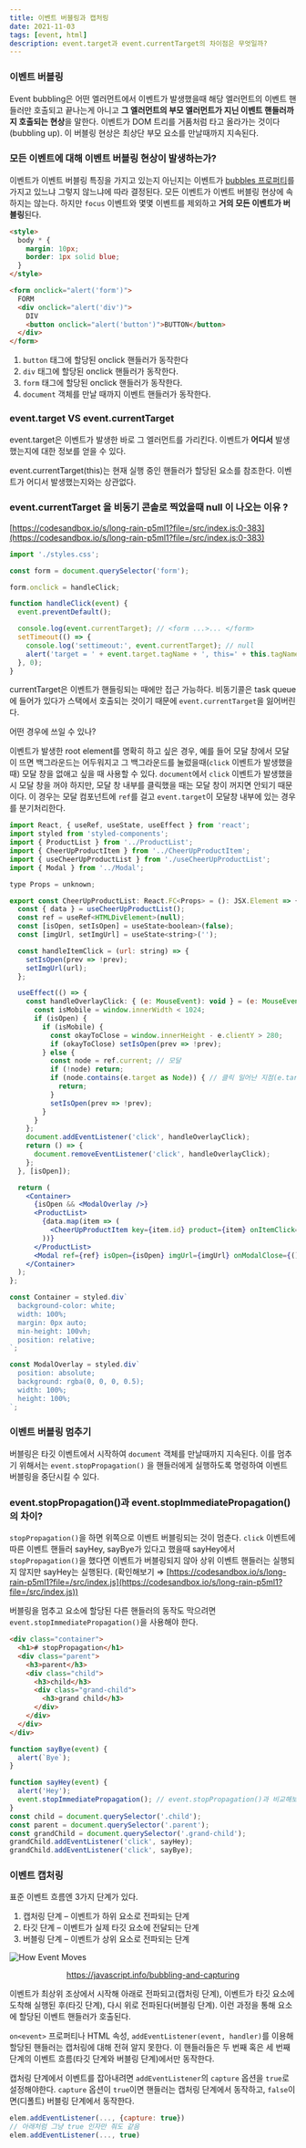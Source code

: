 ```yaml
---
title: 이벤트 버블링과 캡처링
date: 2021-11-03
tags: [event, html]
description: event.target과 event.currentTarget의 차이점은 무엇일까?
---
```


### 이벤트 버블링

Event bubbling은 어떤 엘러먼트에서 이벤트가 발생했을때 해당 엘러먼트의 이벤트 핸들러만 호출되고 끝나는게 아니고 **그 엘러먼트의 부모 엘러먼트가 지닌 이벤트 핸들러까지 호출되는 현상**을 말한다. 이벤트가 DOM 트리를 거품처럼 타고 올라가는 것이다(bubbling up). 이 버블링 현상은 최상단 부모 요소를 만날때까지 지속된다.

### 모든 이벤트에 대해 이벤트 버블링 현상이 발생하는가?

이벤트가 이벤트 버블링 특징을 가지고 있는지 아닌지는 이벤트가 [bubbles 프로퍼티](https://developer.mozilla.org/en-US/docs/Web/API/Event/bubbles)를 가지고 있느냐 그렇지 않느냐에 따라 결정된다. 모든 이벤트가 이벤트 버블링 현상에 속하지는 않는다. 하지만 `focus` 이벤트와 몇몇 이벤트를 제외하고 **거의 모든 이벤트가 버블링**된다.

```html
<style>
  body * {
    margin: 10px;
    border: 1px solid blue;
  }
</style>

<form onclick="alert('form')">
  FORM
  <div onclick="alert('div')">
    DIV
    <button onclick="alert('button')">BUTTON</button>
  </div>
</form>
```

1. `button` 태그에 할당된 onclick 핸들러가 동작한다
2. `div` 태그에 할당된 onclick 핸들러가 동작한다.
3. `form` 태그에 할당된 onclick 핸들러가 동작한다.
4. `document` 객체를 만날 때까지 이벤트 핸들러가 동작한다.

### event.target VS event.currentTarget

event.target은 이벤트가 발생한 바로 그 엘러먼트를 가리킨다. 이벤트가 **어디서** 발생했는지에 대한 정보를 얻을 수 있다.

event.currentTarget(this)는 현재 실행 중인 핸들러가 할당된 요소를 참조한다. 이벤트가 어디서 발생했는지와는 상관없다.

### event.currentTarget 을 비동기 콘솔로 찍었을때 null 이 나오는 이유 ?

[https://codesandbox.io/s/long-rain-p5ml1?file=/src/index.js:0-383](https://codesandbox.io/s/long-rain-p5ml1?file=/src/index.js:0-383)

```jsx
import './styles.css';

const form = document.querySelector('form');

form.onclick = handleClick;

function handleClick(event) {
  event.preventDefault();

  console.log(event.currentTarget); // <form ...>... </form>
  setTimeout(() => {
    console.log('settimeout:', event.currentTarget); // null
    alert('target = ' + event.target.tagName + ', this=' + this.tagName);
  }, 0);
}
```

currentTarget은 이벤트가 핸들링되는 때에만 접근 가능하다. 비동기콜은 task queue에 들어가 있다가 스택에서 호출되는 것이기 때문에 `event.currentTarget`을 잃어버린다.

어떤 경우에 쓰일 수 있나?

이벤트가 발생한 root element를 명확히 하고 싶은 경우, 예를 들어 모달 창에서 모달이 뜨면 백그라운드는 어두워지고 그 백그라운드를 눌렀을때(`click` 이벤트가 발생했을 때) 모달 창을 없애고 싶을 때 사용할 수 있다. `document`에서 `click` 이벤트가 발생했을 시 모달 창을 꺼야 하지만, 모달 창 내부를 클릭했을 때는 모달 창이 꺼지면 안되기 때문이다. 이 경우는 모달 컴포넌트에 `ref`를 걸고 `event.target`이 모달창 내부에 있는 경우를 분기처리한다.

```jsx
import React, { useRef, useState, useEffect } from 'react';
import styled from 'styled-components';
import { ProductList } from '../ProductList';
import { CheerUpProductItem } from '../CheerUpProductItem';
import { useCheerUpProductList } from './useCheerUpProductList';
import { Modal } from '../Modal';

type Props = unknown;

export const CheerUpProductList: React.FC<Props> = (): JSX.Element => {
  const { data } = useCheerUpProductList();
  const ref = useRef<HTMLDivElement>(null);
  const [isOpen, setIsOpen] = useState<boolean>(false);
  const [imgUrl, setImgUrl] = useState<string>('');

  const handleItemClick = (url: string) => {
    setIsOpen(prev => !prev);
    setImgUrl(url);
  };

  useEffect(() => {
    const handleOverlayClick: { (e: MouseEvent): void } = (e: MouseEvent) => {
      const isMobile = window.innerWidth < 1024;
      if (isOpen) {
        if (isMobile) {
          const okayToClose = window.innerHeight - e.clientY > 280;
          if (okayToClose) setIsOpen(prev => !prev);
        } else {
          const node = ref.current; // 모달
          if (!node) return;
          if (node.contains(e.target as Node)) { // 클릭 일어난 지점(e.target)이 모달 내부인경우 무시
            return;
          }
          setIsOpen(prev => !prev);
        }
      }
    };
    document.addEventListener('click', handleOverlayClick);
    return () => {
      document.removeEventListener('click', handleOverlayClick);
    };
  }, [isOpen]);

  return (
    <Container>
      {isOpen && <ModalOverlay />}
      <ProductList>
        {data.map(item => (
          <CheerUpProductItem key={item.id} product={item} onItemClick={handleItemClick} />
        ))}
      </ProductList>
      <Modal ref={ref} isOpen={isOpen} imgUrl={imgUrl} onModalClose={() => setIsOpen(prev => !prev)} />
    </Container>
  );
};

const Container = styled.div`
  background-color: white;
  width: 100%;
  margin: 0px auto;
  min-height: 100vh;
  position: relative;
`;

const ModalOverlay = styled.div`
  position: absolute;
  background: rgba(0, 0, 0, 0.5);
  width: 100%;
  height: 100%;
`;
```

### 이벤트 버블링 멈추기

버블링은 타깃 이벤트에서 시작하여 `document` 객체를 만날때까지 지속된다. 이를 멈추기 위해서는 `event.stopPropagation()` 을 핸들러에게 실행하도록 명령하여 이벤트 버블링을 중단시킬 수 있다.

### event.stopPropagation()과 event.stopImmediatePropagation()의 차이?

`stopPropagation()`을 하면 위쪽으로 이벤트 버블링되는 것이 멈춘다. `click` 이벤트에 따른 이벤트 핸들러 sayHey, sayBye가 있다고 했을때 sayHey에서 `stopPropagation()`을 했다면 이벤트가 버블링되지 않아 상위 이벤트 핸들러는 실행되지 않지만 sayHey는 실행된다. (확인해보기 ⇒ [https://codesandbox.io/s/long-rain-p5ml1?file=/src/index.js](https://codesandbox.io/s/long-rain-p5ml1?file=/src/index.js))

버블링을 멈추고 요소에 할당된 다른 핸들러의 동작도 막으려면 `event.stopImmediatePropagation()`을 사용해야 한다.

```html
<div class="container">
  <h1># stopPropagation</h1>
  <div class="parent">
    <h3>parent</h3>
    <div class="child">
      <h3>child</h3>
      <div class="grand-child">
        <h3>grand child</h3>
      </div>
    </div>
  </div>
</div>
```

```jsx
function sayBye(event) {
  alert(`Bye`);
}

function sayHey(event) {
  alert('Hey');
  event.stopImmediatePropagation(); // event.stopPropagation()과 비교해보기
}
const child = document.querySelector('.child');
const parent = document.querySelector('.parent');
const grandChild = document.querySelector('.grand-child');
grandChild.addEventListener('click', sayHey);
grandChild.addEventListener('click', sayBye);
```

### 이벤트 캡처링

표준 이벤트 흐름엔 3가지 단계가 있다.

1. 캡처링 단계 – 이벤트가 하위 요소로 전파되는 단계
2. 타깃 단계 – 이벤트가 실제 타깃 요소에 전달되는 단계
3. 버블링 단계 – 이벤트가 상위 요소로 전파되는 단계

![How Event Moves](../../static/media/blog/how-event-moves.png)<figcaption align = "center">https://javascript.info/bubbling-and-capturing</figcaption>

이벤트가 최상위 조상에서 시작해 아래로 전파되고(캡처링 단계), 이벤트가 타깃 요소에 도착해 실행된 후(타깃 단계), 다시 위로 전파된다(버블링 단계). 이런 과정을 통해 요소에 할당된 이벤트 핸들러가 호출된다.

`on<event>` 프로퍼티나 HTML 속성, `addEventListener(event, handler)`를 이용해 할당된 핸들러는 캡처링에 대해 전혀 알지 못한다. 이 핸들러들은 두 번째 혹은 세 번째 단계의 이벤트 흐름(타깃 단계와 버블링 단계)에서만 동작한다.

캡처링 단계에서 이벤트를 잡아내려면 `addEventListener`의 `capture` 옵션을 `true`로 설정해야한다. `capture` 옵션이 `true`이면 핸들러는 캡처링 단계에서 동작하고, `false`이면(디폴트) 버블링 단계에서 동작한다.

```jsx
elem.addEventListener(..., {capture: true})
// 아래처럼 그냥 true 인자만 줘도 같음
elem.addEventListener(..., true)
```
